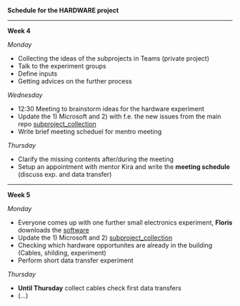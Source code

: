 **Schedule for the  HARDWARE project**

__________________________________________________________________________________________________

**Week 4**

*Monday*
- Collecting the ideas of the subprojects in Teams (private project)
- Talk to the experiment groups
- Define inputs 
- Getting advices on the further process

*Wednesday*
- 12:30 Meeting to brainstorm ideas for the hardware experiment
- Update the 1) Microsoft and 2) with f.e. the new issues from the main repo [subproject_collection](https://git.science.uu.nl/j.lomker/experiment-design-2020/-/blob/master/projects/Hardware_Johanna_Floris_Frank/subproject_collection.md)
- Write brief meeting scheduel for mentro meeting

*Thursday*
- Clarify the missing contents after/during the meeting
- Setup an appointment with mentor Kira and write the **meeting schedule** (discuss exp. and data transfer)

__________________________________________________________________________________________________

**Week 5**

*Monday*

- Everyone comes up with one further small electronics experiment, **Floris** downloads the [software](https://store.digilentinc.com/waveforms-download-only/ )
- Update the 1) Microsoft and 2) [subproject_collection](https://git.science.uu.nl/j.lomker/experiment-design-2020/-/blob/master/projects/Hardware_Johanna_Floris_Frank/subproject_collection.md)
- Checking which hardware opportunites are already in the building (Cables, shilding, experiment)
- Perform short data transfer experiment

*Thursday*
- **Until Thursday** collect cables check first data transfers 
- (...)
